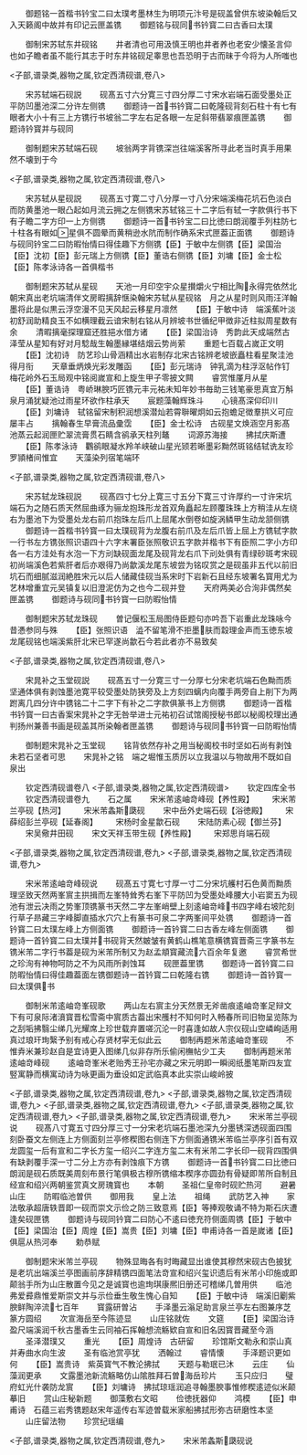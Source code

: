 <!-- { "loadSidebar": true } -->
　　御题铭一首楷书钤宝二曰太璞考墨林生为明项元汴号是砚盖曾供东坡染翰后又入天籁阁中故并有印记云匣盖镌
　　御题铭与砚同书钤寳二曰古香曰太璞

　　御制宋苏轼东井砚铭
　　井者清也可用汲慎王明也井者养也老安少懐圣言仰也如子瞻者虽不能行其志于时东井铭砚足睾思也吾恐明于古而昧于今将为人所嗤也

<子部,谱录类,器物之属,钦定西清砚谱,卷八>

　　宋苏轼端石砚説
　　砚髙五寸六分寛三寸四分厚二寸宋水岩端石面受墨处正平防凹墨池深二分许左侧镌
　　御题诗一首书钤寳二曰乾隆砚背刻石柱十有七有眼者大小十有三上方镌行书坡翁二字左右足各眼一左足斜带翡翠痕匣盖镌
　　御题诗钤寳并与砚同

　　御制题宋苏轼端石砚
　　坡翁两字背镌深岂往端溪客所寻此老当时真手用果然不壊到于今

<子部,谱录类,器物之属,钦定西清砚谱,卷八>

　　宋苏轼从星砚説
　　砚髙五寸寛二寸八分厚一寸八分宋端溪梅花坑石色淡白而防黄墨池一眼凸起如月流云拥之左侧镌宋苏轼铭三十二字后有轼一字款俱行书下有子瞻二字方印一上方侧镌
　　御题诗一首书钤宝二曰比徳曰朗润覆手列柱防七十柱各有眼如星俱不圆晕而黄稍逊水阬而制作确系宋式匣葢正面镌
　　御题诗与砚同钤宝二曰防暇怡情曰得佳趣下方侧镌【臣】于敏中左侧镌【臣】梁国治【臣】沈初【臣】彭元瑞上方侧镌【臣】董诰右侧镌【臣】刘墉【臣】金士松【臣】陈孝泳诗各一首俱楷书

　　御制题宋苏轼从星砚
　　天池一月印空宇众星攅爝火宁相比陶永得完依然北朝宋真出老坑端清伴文房暇摛辞惬染翰宋苏轼从星砚铭　月之从星时则风雨汪洋翰墨将此是似黒云浮空漫不见天风起云移星月凛然
　　【臣】于敏中诗　端溪蕉叶淡初舒润助精良玉不如横理截云谙宋制右铭从月辨坡书世循纪甲徴非近柱拟周星数有余
　　清暇摛毫探理窟还胜挹水借方诸
　　【臣】梁国治诗　秀韵此天成端然古泽莹从星知有好对月騐哉生翰墨縁堪结烟云势尚萦
　　重题七百载占嵗正文明
　　【臣】沈初诗　防艺珍山骨涵精出水岩制存北宋古铭辨老坡嵌矗柱看星聚洼池得月衔
　　天章垂炳焕光彩发雕函
　　【臣】彭元瑞诗　钟乳滴为柱浮沤帖作钉梅花岭外石玉局观中铭阅嵗宣和上旋生甲子零披文闗
　　睿赏惟厪月从星
　　【臣】董诰诗　粤峤琳腴巧匠镌元丰元祐未知年妙书毎助三钱笔豪思真宜万斛泉月涌犹疑池过雨星环欲作柱承天
　　宸题藻翰辉珠斗
　　心镜髙深仰印川
　　【臣】刘墉诗　轼铭留宋制积润想溪潜灿若霄聨曜炯如云抱蟾足徴羣拱义可应屡丰占
　　摛翰春生早膏流品彚霑
　　【臣】金士松诗　古砚星文焕涵空月影髙池蒸云起润匣贮翠流膏贯石睛含鹆承天柱列鼇
　　词源苏海接
　　拂拭庆斯遭
　　【臣】陈孝泳诗　鸜鹆眼凝水羚羊峡破山星光颎若晰墨彩黝然斑铭结轼诜友珍罗頴楮间惟宜
　　天藻染列宿笔端环

<子部,谱录类,器物之属,钦定西清砚谱,卷八>

　　宋苏轼龙珠砚説
　　砚髙四寸七分上寛三寸五分下寛三寸许厚约一寸许宋坑端石为之随石质天然屈曲琢为骊龙抱珠形龙首双角矗起左顾覆珠珠上方稍洼从左绕右为墨池下为受墨处龙右前爪抱珠左后爪上屈尾水倒卷如旋涡鳞甲生动龙颔侧镌
　　御题诗一首楷书钤寳一曰太璞砚背为龙腹右前爪及左后爪皆上屈上方镌轼字款一行书左方镌张照识语四十六字末署臣张照敬识五字款并楷书下有臣照二字小方印各一右方洼处有水泡一下方刓缺砚面龙尾及砚背龙右爪下刓处俱有青绿砂斑考宋砚初尚端溪色若紫肝者后亦艰得乃尚歙溪龙尾东坡尝为铭叹赏之是砚虽非五代以前旧坑石而细腻滋润絶胜宋元以后人储藏佳砚当系宋时下岩新石且经东坡署名寳用尤为艺林增重宜元吴镇复以旧澄泥仿为之也今二砚并登
　　天府两美必合洵非偶然矣匣盖镌
　　御题诗与砚同书钤寳一曰防暇怡情

　　御制题宋苏轼龙珠砚
　　曽记偃松玉局图侍臣题句亦吟吾下岩重此龙珠咏今昔慿参同与殊
　　【臣】张照识语　澁不留笔滑不拒墨肤而縠理金声而玉徳东坡龙尾砚铭也端溪紫肝北宋已罕遂尚歙石今若此者亦不易致矣

<子部,谱录类,器物之属,钦定西清砚谱,卷八>

　　宋晁补之玉堂砚説
　　砚髙五寸一分寛三寸一分厚七分宋老坑端石色黝而质坚通体俱有剥蚀墨池寛平较受墨处防狭旁及上方刻四螭内向覆手两旁自上削下为两跗离几四分许中镌铭二十二字下有补之二字款俱篆书上方侧镌
　　御题诗一首楷书钤寳一曰古香案宋晁补之字无咎举进士元祐初召试馆阁授秘书郎以秘阁校理出通判扬州兼善书画是砚盖其所染翰者匣盖镌
　　御题诗与砚同书钤寳一曰防暇怡情

　　御制题宋晁补之玉堂砚
　　铭背依然存补之用当秘阁校书时坚如石尚有剥蚀未若石坚者可思
　　宋晁补之铭　端之堀惟玉质厉以立我温以与物故用不既如自泉出

　　钦定西清砚谱卷八
<子部,谱录类,器物之属,钦定西清砚谱>
　　钦定四库全书
　　钦定西清砚谱卷九
　　石之属
　　宋米芾逺岫竒峰砚【养性殿】
　　宋米芾兰亭砚【热河】
　　宋米芾螽斯瓞砚
　　宋中岳外史端石砚【浴徳殿】
　　宋薛绍彭兰亭砚【延春阁】
　　宋杨时金星歙石砚
　　宋陆防素心砚【御兰芬】
　　宋吴儆井田砚
　　宋文天祥玉带生砚【养性殿】
　　宋郑思肖端石砚

<子部,谱录类,器物之属,钦定西清砚谱,卷九>
<子部,谱录类,器物之属,钦定西清砚谱,卷九>

　　宋米芾逺岫竒峰砚说
　　砚髙五寸寛七寸厚一寸二分宋坑艧村石色黄而黝质理坚致天然两峯賔主拱揖而左峯特耸秀右峯下平防凹为受墨处峰腰大小岩窦五为砚池有泄云决雨之势峯顶镌篆书天然二字左峯峭壁上刻逺岫竒峰书四字峰右坡陀刻行草子昻藏三字峰脚直插水穴穴上有篆书可泉二字两峯间平处镌
　　御题诗一首钤寳二曰太璞左峰上方侧面镌
　　御题诗一首钤寳二曰古香左峰左侧面镌
　　御题诗一首钤寳二曰太璞并书砚背天然皴皱有黄鹤山樵笔意横镌寳晋斋三字篆书左镌米芾二字行书葢是砚为米芾所制又为赵孟頫寳藏流六百余年复邀
　　睿赏希世之珍洵有神物呵防之不为风雨所剥蚀耳
　　砚匣葢里镌
　　御题诗一首钤寳二曰防暇怡情曰得佳趣葢面左镌御题诗一首钤寳二曰乾隆右镌
　　御题诗一首钤寳一曰太璞俱书

　　御制米芾逺岫竒峯砚歌
　　两山左右賔主分天然景无斧凿痕逺岫竒峯足辩文下有可泉际渚濆寳晋松雪斋中賔质古葢出宋雘村不知何时入畅春所司旧物呈览陈为之刮垢拂翳尘绨几光耀席上珍世载弃置嗟沉沦一时喜逢如故人宗仪砚山空嶙峋适用真过琅玕珣繄予别有戒心存贤材寜无似此云
　　御制再题米芾逺岫竒峯砚
　　不惟弆米兼珍赵自是宜诗更入图绨几似非存所乐偷闲橅帖少工夫
　　御制再题米芾逺岫竒峰砚
　　逺岫竒峯米老贻秀王孙宅亦藏之宋元明即一瞬阅纸墨笔斯四友宜竪寓静而横寓动诗为咏更画为垂设如定武临真本此实崇山峻岭披

<子部,谱录类,器物之属,钦定西清砚谱,卷九>
<子部,谱录类,器物之属,钦定西清砚谱,卷九>
<子部,谱录类,器物之属,钦定西清砚谱,卷九>
<子部,谱录类,器物之属,钦定西清砚谱,卷九>
<子部,谱录类,器物之属,钦定西清砚谱,卷九>
　　宋米芾兰亭砚说
　　砚髙八寸寛五寸四分厚三寸一分宋老坑端石墨池深九分墨锈深透砚面四围刻卧蚕文左侧连上方侧面刻兰亭修稧图右侧连下方侧面通镌米芾临兰亭序引首有双龙圆玺一后有宣和二字长方玺一绍兴二字连方玺二末有米芾二字长印一砚背四围俱有缺剥覆手深一寸二分上方亦有剥蚀痕下方镌
　　御题诗一首书钤寳二曰比徳曰朗润是砚石质既美周刻布景行笔俱极古穆所镌缩本稧序亦圆劲有骨疑即芾所自制且经宣和绍兴两朝鉴赏真文房瑰寳也
　　本朝
　　圣祖仁皇帝时砚贮热河
　　避暑山庄
　　防暇临池曽供
　　御用我
　　皇上法
　　祖绳
　　武防艺入神
　　家法敬承超唐轶晋即一砚而崇文示俭之防三致意焉【臣】等捧观敬诵不特为斯石庆遭逢矣砚匣镌
　　御题诗与砚同钤寳二曰防心不逺曰徳充符侧面周镌【臣】于敏中【臣】梁国治【臣】周煌【臣】嵩贵【臣】刘墉【臣】申甫诗各一首是嵗诸【臣】俱扈从热河奉
　　勅恭赋

　　御制题宋米芾兰亭砚
　　物殊显晦各有时晦藏显出谁使其穆然宋砚古色披犹是老坑出端溪兰亭图画前序辞精镌四面笔法竒宣和绍兴玺识遗后有米芾小印施或即颠翁手所为山庄散置今见之是诚寳也逾珣琪康熈旧册还可稽绨几曽用供
　　临池弗爱彛鼎惟爱斯崇文并与示俭垂生敬生愧心自知
　　【臣】于敏中诗　端溪旧劚紫腴鲜陶淬流七百年
　　寳露研曽沾
　　手泽墨云滃足助言泉兰亭左右图兼序芝篆方圆绍
　　次宣海岳至今陈迹显
　　山庄铭就佐
　　文筵
　　【臣】梁国治诗　盈尺端溪润千秋古墨香生云同袖石挥翰想流觞欵自宣和旧名因寳晋藏至今涵
　　圣泽潜璞又
　　重光
　　【臣】周煌诗　古研留
　　珍馆斯文勒永和崇山真并寿曲水向生波
　　圣有临池赏亭犹
　　洒翰过
　　睿情懐
　　手泽题识更如何
　　【臣】嵩贵诗　紫英寳气不教沦拂拭
　　天题与勒珉已沐
　　云庄
　　仙藻润更承
　　文露墨池新流觞略仿山隂胜拜石曽海岳珍片
　　玉只应归
　　璧府虹光什袭防龙賔
　　【臣】刘墉诗　拂拭琼瑶润追寻翰墨腴事惟修稧逺迹似米颠摹旧
　　赏山庄秘新题
　　御藻敷右文昭
　　俭徳抚器仰
　　鸿模
　　【臣】申甫诗　石蕴三岩秀镌题赵宋年遥传右军迹曽载米家船拂拭形弥古研磨性本坚
　　山庄留法物
　　珍赏纪瑶编

<子部,谱录类,器物之属,钦定西清砚谱,卷九>
　　宋米芾螽斯瓞砚说

